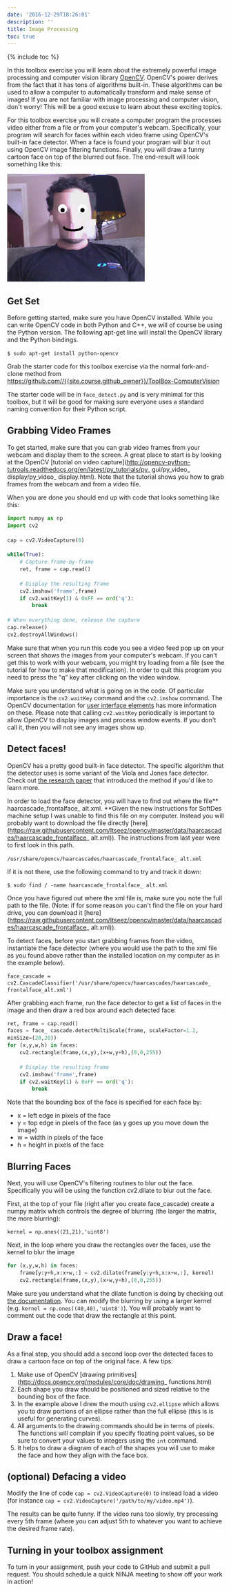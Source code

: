 ```yaml
---
date: '2016-12-29T18:26:01'
description: ''
title: Image Processing
toc: true
---
```


{% include toc %}

In this toolbox exercise you will learn about the extremely powerful image
processing and computer vision library [OpenCV](http://opencv.org/). OpenCV's
power derives from the fact that it has tons of algorithms built-in. These
algorithms can be used to allow a computer to automatically transform and make
sense of images! If you are not familiar with image processing and computer
vision, don't worry! This will be a good excuse to learn about these exciting
topics.

For this toolbox exercise you will create a computer program the processes
video either from a file or from your computer's webcam. Specifically, your
program will search for faces within each video frame using OpenCV's built-in
face detector. When a face is found your program will blur it out using OpenCV
image filtering functions. Finally, you will draw a funny cartoon face on top
of the blurred out face. The end-result will look something like this:

![](/assets/toolboxes/image-processing/paulface.png?height=250&width=320)

## Get Set

Before getting started, make sure you have OpenCV installed. While you can
write OpenCV code in both Python and C++, we will of course be using the
Python version. The following apt-get line will install the OpenCV library and
the Python bindings.

`$ sudo apt-get install python-opencv`

Grab the starter code for this toolbox exercise via the normal fork-and-clone
method from <https://github.com//{{site.course.github_owner}}/ToolBox-ComputerVision>

The starter code will be in `face_detect.py` and is very minimal for this
toolbox, but it will be good for making sure everyone uses a standard naming
convention for their Python script.

## Grabbing Video Frames

To get started, make sure that you can grab video frames from your webcam and
display them to the screen. A great place to start is by looking at the OpenCV
[tutorial on video capture](http://opencv-python-tutroals.readthedocs.org/en/latest/py_tutorials/py_ gui/py_video_ display/py_video_ display.html).
Note that the tutorial shows you how to grab frames from the webcam and from a
video file.

When you are done you should end up with code that looks something like this:

``` python
import numpy as np
import cv2

cap = cv2.VideoCapture(0)

while(True):
    # Capture frame-by-frame
    ret, frame = cap.read()

    # Display the resulting frame
    cv2.imshow('frame',frame)
    if cv2.waitKey(1) & 0xFF == ord('q'):
        break

# When everything done, release the capture
cap.release()
cv2.destroyAllWindows()
```

Make sure that when you run this code you see a video feed pop up on your
screen that shows the images from your computer's webcam. If you can't get
this to work with your webcam, you might try loading from a file (see the
tutorial for how to make that modification). In order to quit this program you
need to press the "q" key after clicking on the video window.

Make sure you understand what is going on in the code. Of particular
importance is the `cv2.waitKey` command and the `cv2.imshow` command. The
OpenCV documentation for [user interface
elements](http://docs.opencv.org/modules/highgui/doc/user_interface.html) has
more information on these. Please note that calling `cv2.waitKey` periodically
is important to allow OpenCV to display images and process window events. If
you don't call it, then you will not see any images show up.

## Detect faces!

OpenCV has a pretty good built-in face detector. The specific algorithm that
the detector uses is some variant of the Viola and Jones face detector. Check
out [the research
paper](https://www.cs.cmu.edu/~efros/courses/LBMV07/Papers/viola-cvpr-01.pdf)
that introduced the method if you'd like to learn more.

In order to load the face detector, you will have to find out where the file** haarcascade_frontalface_ alt.xml. **Given the new instructions for SoftDes
machine setup I was unable to find this file on my computer. Instead you will
probably want to download the file directly
[here](https://raw.githubusercontent.com/Itseez/opencv/master/data/haarcascades/haarcascade_frontalface_ alt.xml)).
The instructions from last year were to first look in this path.

`/usr/share/opencv/haarcascades/haarcascade_frontalface_ alt.xml`

If it is not there, use the following command to try and track it down:

    $ sudo find / -name haarcascade_frontalface_ alt.xml

Once you have figured out where the xml file is, make sure you note the full
path to the file. (Note: if for some reason you can't find the file on your
hard drive, you can download it
[here](https://raw.githubusercontent.com/Itseez/opencv/master/data/haarcascades/haarcascade_frontalface_ alt.xml)).

To detect faces, before you start grabbing frames from the video, instantiate
the face detector (where you would use the path to the xml file as you found
above rather than the installed location on my computer as in the example
below).

    face_cascade = cv2.CascadeClassifier('/usr/share/opencv/haarcascades/haarcascade_ frontalface_alt.xml')

After grabbing each frame, run the face detector to get a list of faces in the
image and then draw a red box around each detected face:

``` python
ret, frame = cap.read()
faces = face_ cascade.detectMultiScale(frame, scaleFactor=1.2,
minSize=(20,20))
for (x,y,w,h) in faces:
    cv2.rectangle(frame,(x,y),(x+w,y+h),(0,0,255))

    # Display the resulting frame
    cv2.imshow('frame',frame)
    if cv2.waitKey(1) & 0xFF == ord('q'):
        break
```

Note that the bounding box of the face is specified for each face by:

* x = left edge in pixels of the face
* y = top edge in pixels of the face (as y goes up you move down the image)
* w = width in pixels of the face
* h = height in pixels of the face

## Blurring Faces

Next, you will use OpenCV's filtering routines to blur out the face.
Specifically you will be using the function cv2.dilate to blur out the face.

First, at the top of your file (right after you create face_cascade) create a
numpy matrix which controls the degree of blurring (the larger the matrix, the
more blurring):

    kernel = np.ones((21,21),'uint8')

Next, in the loop where you draw the rectangles over the faces, use the kernel
to blur the image

``` python
for (x,y,w,h) in faces:
    frame[y:y+h,x:x+w,:] = cv2.dilate(frame[y:y+h,x:x+w,:], kernel)
    cv2.rectangle(frame,(x,y),(x+w,y+h),(0,0,255))
```

Make sure you understand what the dilate function is doing by checking out
[the
documentation](http://docs.opencv.org/modules/imgproc/doc/filtering.html). You
can modify the blurring by using a larger kernel (e.g. `kernel =
np.ones((40,40),'uint8')`). You will probably want to comment out the code
that draw the rectangle at this point.

## Draw a face!

As a final step, you should add a second loop over the detected faces to draw
a cartoon face on top of the original face. A few tips:

1. Make use of OpenCV [drawing primitives](http://docs.opencv.org/modules/core/doc/drawing_ functions.html)
2. Each shape you draw should be positioned and sized relative to the bounding box of the face.
3. In the example above I drew the mouth using `cv2.ellipse` which allows you to draw portions of an ellipse rather than the full ellipse (this is is useful for generating curves).
4. All arguments to the drawing commands should be in terms of pixels. The functions will complain if you specify floating point values, so be sure to convert your values to integers using the `int` command.
5. It helps to draw a diagram of each of the shapes you will use to make the face and how they align with the face box.

## **(optional)** Defacing a video

Modify the line of code `cap = cv2.VideoCapture(0)` to instead
load a video (for instance `cap = cv2.VideoCapture('/path/to/my/video.mp4')`).

The results can be quite funny. If the video runs too slowly, try processing
every 5th frame (where you can adjust 5th to whatever you want to achieve the
desired frame rate).

## Turning in your toolbox assignment

To turn in your assignment, push your code to GitHub and submit a pull
request. You should schedule a quick NINJA meeting to show off your work in
action!
